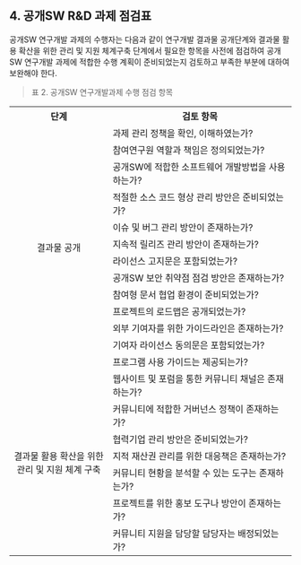 ## 4. 공개SW R&D 과제 점검표

공개SW 연구개발 과제의 수행자는 다음과 같이 연구개발 결과물 공개단계와 결과물 활용 확산을 위한 관리 및 지원 체계구축 단계에서 필요한 항목을 사전에 점검하여 공개SW 연구개발 과제에 적합한 수행 계획이 준비되었는지 검토하고 부족한 부분에 대하여 보완해야 한다.

> 표 2. 공개SW 연구개발과제 수행 점검 항목<br>

<table>
    <colgroup>
        <col width="35%">
        <col width="65%">
    </colgroup>
    <tr>
        <th>단계</th>
        <th>검토 항목</th>
    </tr>
    <tr>
        <td rowspan="13" style="text-align:center">결과물 공개</td>
        <td>과제 관리 정책을 확인, 이해하였는가?</td>
    </tr>
    <tr><td>참여연구원 역할과 책임은 정의되었는가?</td></tr>
    <tr><td>공개SW에 적합한 소프트웨어 개발방법을 사용하는가?</td></tr>
    <tr><td>적절한 소스 코드 형상 관리 방안은 준비되었는가?</td></tr>
    <tr><td>이슈 및 버그 관리 방안이 존재하는가?</td></tr>
    <tr><td>지속적 릴리즈 관리 방안이 존재하는가?</td></tr>
    <tr><td>라이선스 고지문은 포함되었는가?</td></tr>
    <tr><td>공개SW 보안 취약점 점검 방안은 존재하는가?</td></tr>
    <tr><td>참여형 문서 협업 환경이 준비되었는가?</td></tr>
    <tr><td>프로젝트의 로드맵은 공개되었는가?</td></tr>
    <tr><td>외부 기여자를 위한 가이드라인은 존재하는가?</td></tr>
    <tr><td>기여자 라이선스 동의문은 포함되었는가?</td></tr>
    <tr><td>프로그램 사용 가이드는 제공되는가?</td></tr>
    <tr>
        <td rowspan="7" style="text-align:center">결과물 활용 확산을 위한<br>관리 및 지원 체계 구축</td>
        <td>웹사이트 및 포럼을 통한 커뮤니티 채널은 존재하는가?</td>
    </tr>
    <tr><td>커뮤니티에 적합한 거버넌스 정책이 존재하는가?</td></tr>
    <tr><td>협력기업 관리 방안은 준비되었는가?</td></tr>
    <tr><td>지적 재산권 관리를 위한 대응책은 존재하는가?</td></tr>
    <tr><td>커뮤니티 현황을 분석할 수 있는 도구는 존재하는가?</td></tr>
    <tr><td>프로젝트를 위한 홍보 도구나 방안이 존재하는가?</td></tr>
    <tr><td>커뮤니티 지원을 담당할 담당자는 배정되었는가?</td></tr>
</table>







